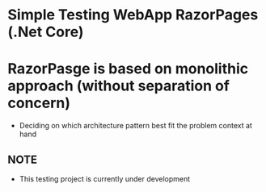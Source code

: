 # Simple Testing WebApp RazorPages (.Net Core)

# RazorPasge is based on monolithic approach (without separation of concern)
- Deciding on which architecture pattern best fit the problem context at hand

## NOTE
- This testing project is currently under development
